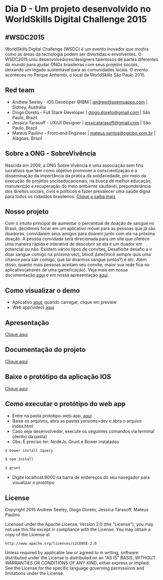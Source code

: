 # Dia D - Um projeto desenvolvido no WorldSkills Digital Challenge 2015
## #WSDC2015
WorldSkills Digital Challenge (WSDC) é um evento inovador que mostra como as áreas da tecnologia podem ser divertidas e envolventes. O WSDC2015 uniu desenvolvedores/designers talentosos de partes diferentes do mundo para ajudar ONGs brasileiras com seus projetos sociais, deixando um legado sustentável para as comunidades locais. O evento aconteceu no Parque Anhembi, o local da WorldSkills São Paulo 2015.

## Red team
* Andrew Seeley - iOS Developer @IBM | andrew@seemuapps.com | Sidney, Austrália
* Diogo Doreto - Full Stack Developer | diogo.doreto@gmail.com | São Paulo, Brazil
* Jessica Tarasoff - UX/UI Designer | jessicatarasoff@gmail.com | São Paulo, Brazil
* Mateus Paulino - Front-end Engineer | mateus.santos@oglobo.com.br | Alagoas, Brazil

## Sobre a ONG - SobreVivência
Nascida em 2009, a ONG Sobre Vivência é uma associação sem fins lucrativos que tem como objetivo promover a conscientização e a disseminação da importância da prática da solidariedade, por meio da execução de projetos socioeducacionais, na busca de melhor educação, manutenção e recuperação do meio ambiente saudável, preponderância dos direitos sociais, civis e políticos e fazer prevalecer uma saúde digna para todos os cidadãos brasileiros. [Clique e saiba mais](http://www.sobrevivencia.org.br/)

## Nosso projeto
Com o intuito principal de aumentar o percentual de doação de sangue no Brasil, decidimos focar em um aplicativo móvel para as pessoas que já são doadoras, convidarem seus amigos para doarem junto com ela na próxima doação. A pessoa  convidada será direcionada para um site que oferece uma maneira rápida e interativa de descobrir se ela é um doador em potencial ou não. Existem vários tipos de convites, Desafio(te desafio a ir doar sangue comigo na próxima vez), blood date(Você sempre quis uma chance para sair comigo, que tal doarmos sangue juntos?) e etc. Além disso, quanto mais pessoas aceitam seu convite, maior sua rede fica no aplicativo(através de uma gameficação). Veja mais em nossa documentação [aqui](documentacao) e em nossa apresentação [aqui](apresentacao).
 
## Como visualizar o demo
- Aplicativo [aqui](https://popapp.in/w/projects/55cf33dfddd7fb6712a12ba6/mockups/55cf347c4c65c7f3121dd82d), quando carregar, clique em preview
- Web app(vídeo) [aqui](demo-web-app)

## Apresentação
[Clique aqui](apresentacao)

## Documentação do projeto
[Clique aqui](documentacao/documentation.pdf)

## Baixe o protótipo da aplicação IOS
[Clique aqui](prototipo-aplicacao-ios)

## Como executar o protótipo do web app
- Entre na pasta prototipo-web-app, [aqui](prototipo-web-app)
- Baixe os arquivos, abra as pastas versions>dev e abra o arquivo index.html
- Caso seja desenvolvedor, execute os seguintes comandos via terminal (dentro da pasta)
- Obs: É preciso ter: NodeJs, Grunt e Bower instalados
```sh
$ bower install Jquery
```
```sh
$ npm install
```
```sh
$ grunt
```
- Digite localhost:9000 na barra de endereços do seu navegador para visualizar o protótipo
 
## License

Copyright 2015 Andrew Seeley, Diogo Doreto, Jessica Tarasoff, Mateus Paulino

Licensed under the Apache License, Version 2.0 (the "License");
you may not use this file except in compliance with the License.
You may obtain a copy of the License at

    http://www.apache.org/licenses/LICENSE-2.0

Unless required by applicable law or agreed to in writing, software
distributed under the License is distributed on an "AS IS" BASIS,
WITHOUT WARRANTIES OR CONDITIONS OF ANY KIND, either express or implied.
See the License for the specific language governing permissions and
limitations under the License.
